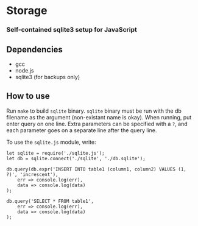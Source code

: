 # Storage
### Self-contained sqlite3 setup for JavaScript

## Dependencies
* gcc
* node.js
* sqlite3 (for backups only)

## How to use
Run `make` to build `sqlite` binary.
`sqlite` binary must be run with the db filename as the argument (non-existant name is okay).
When running, put enter query on one line. Extra parameters can be specified with a `?`, and each parameter goes on a separate line after the query line.

To use the `sqlite.js` module, write:
```
let sqlite = require('./sqlite.js');
let db = sqlite.connect('./sqlite', './db.sqlite');

db.query(db.expr('INSERT INTO table1 (column1, column2) VALUES (1, ?)', 'increscent'),
    err => console.log(err),
    data => console.log(data)
);

db.query('SELECT * FROM table1',
    err => console.log(err),
    data => console.log(data)
);
```
